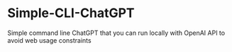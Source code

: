 # Simple-CLI-ChatGPT
Simple command line ChatGPT that you can run locally with OpenAI API to avoid web usage constraints
